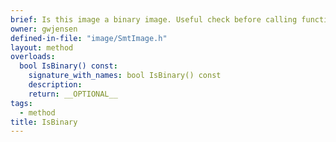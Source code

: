 ```yaml
---
brief: Is this image a binary image. Useful check before calling functions like GetPixelClusters, that depend on the image being binary.
owner: gwjensen
defined-in-file: "image/SmtImage.h"
layout: method
overloads:
  bool IsBinary() const:
    signature_with_names: bool IsBinary() const
    description:
    return: __OPTIONAL__
tags:
  - method
title: IsBinary
---
```

